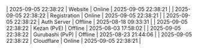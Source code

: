 | 2025-09-05 22:38:22 | Website | Online | 2025-09-05 22:38:21 |
| 2025-09-05 22:38:22 | Registration | Online | 2025-09-05 22:38:21 |
| 2025-09-05 22:38:22 | Auth Server | Offline | 2025-08-18 09:33:31 |
| 2025-09-05 22:38:22 | Kezan (PvE) | Offline | 2025-08-03 17:58:02 |
| 2025-09-05 22:38:22 | Gurubashi (PvP) | Offline | 2025-08-23 21:44:06 |
| 2025-09-05 22:38:22 | Cloudflare | Online | 2025-09-05 22:38:21 |
